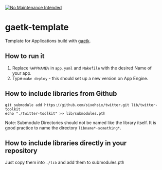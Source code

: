 [![No Maintenance Intended](http://unmaintained.tech/badge.svg)](http://unmaintained.tech/)

gaetk-template
==============

Template for Applications build with [gaetk](https://github.com/hudora/appengine-toolkit).


How to run it
-------------

1. Replace `%APPNAME%` in `app.yaml` and `Makefile` with the desired Name of your app.
2. Type `make deploy` - this should set up a new version on App Engine.


How to include libraries from Github
------------------------------------


    git submodule add https://github.com/sixohsix/twitter.git lib/twitter-toolkit
    echo "./twitter-toolkit" >> lib/submodules.pth

Note: Submodule Directories should not be named like the library itself. It is
good practice to name the directory `libname*-something*`.


How to include libraries directly in your repository
----------------------------------------------------

Just copy them into `./lib` and add them to submodules.pth

